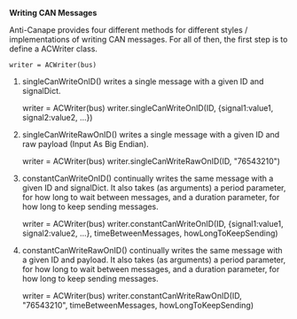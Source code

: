 **Writing CAN Messages**

Anti-Canape provides four different methods for different styles / implementations of writing CAN messages. For all of then, the first step is to define a ACWriter class.

    writer = ACWriter(bus)

1) singleCanWriteOnID() writes a single message with a given ID and signalDict.

    writer = ACWriter(bus)
    writer.singleCanWriteOnID(ID, {signal1:value1, signal2:value2, ...})

2) singleCanWriteRawOnID() writes a single message with a given ID and raw payload (Input As Big Endian).

    writer = ACWriter(bus)
    writer.singleCanWriteRawOnID(ID, "76543210")

3) constantCanWriteOnID() continually writes the same message with a given ID and signalDict. It also takes (as arguments) a period parameter, for how long to wait between messages, and a duration parameter, for how long to keep sending messages.

    writer = ACWriter(bus)
    writer.constantCanWriteOnID(ID, {signal1:value1, signal2:value2, ...}, timeBetweenMessages, howLongToKeepSending)

4) constantCanWriteRawOnID() continually writes the same message with a given ID and payload. It also takes (as arguments) a period parameter, for how long to wait between messages, and a duration parameter, for how long to keep sending messages.

    writer = ACWriter(bus)
    writer.constantCanWriteRawOnID(ID, "76543210", timeBetweenMessages, howLongToKeepSending)
